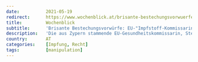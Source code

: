 ```yaml
---
date:          2021-05-19
redirect:      https://www.wochenblick.at/brisante-bestechungsvorwuerfe-eu-impfstoff-kommissarin-schwer-unter-beschuss/
title:         Wochenblick
subtitle:      'Brisante Bestechungsvorwürfe: EU-"Impfstoff-Kommissarin" schwer unter Beschuss'
description:   'Die aus Zypern stammende EU-Gesundheitskommissarin, Stella Kyriakides, u.a. zuständig für die chaotisch verhandelten EU-Impfstoff-Verträge, steht wegen Korruptionsverdacht unter Beschuss.'
country:       AT
categories:    [Impfung, Recht]
tags:          [manipulation]
---
```

